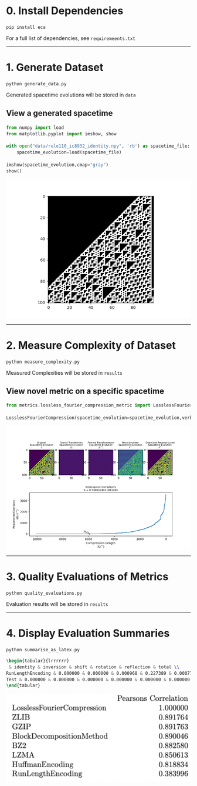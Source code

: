 # 0. Install Dependencies
```
pip install eca
```
For a full list of dependencies, see `requiremeents.txt`

---

# 1. Generate Dataset
```
python generate_data.py
```
Generated spacetime evolutions will be stored in `data`

## View a generated spacetime
```python
from numpy import load
from matplotlib.pyplot import imshow, show

with open("data/rule110_ic8932_identity.npy", 'rb') as spacetime_file:
    spacetime_evolution=load(spacetime_file)

imshow(spacetime_evolution,cmap="gray")
show()
```
![](images/rule110_ic8932_identity.png)

---

# 2. Measure Complexity of Dataset
```
python measure_complexity.py
```

Measured Complexities will be stored in `results`


## View novel metric on a specific spacetime
```python
from metrics.lossless_fourier_compression_metric import LosslessFourierCompression

LosslessFourierCompression(spacetime_evolution=spacetime_evolution,verbose=True)
```
![](images/FourierCompressionRule110.png)

---

# 3. Quality Evaluations of Metrics
```
python quality_evaluations.py
```

Evaluation results will be stored in `results`

---

# 4. Display Evaluation Summaries
```
python summarise_as_latex.py
```

```latex
\begin{tabular}{lrrrrrr}
 & identity & inversion & shift & rotation & reflection & total \\
RunLengthEncoding & 0.000000 & 0.000000 & 0.000968 & 0.227389 & 0.000770 & 0.229128 \\
Test & 0.000000 & 0.000000 & 0.000000 & 0.000000 & 0.000000 & 0.000000 \\
\end{tabular}
```

![](images/pearson_correlation.png)
